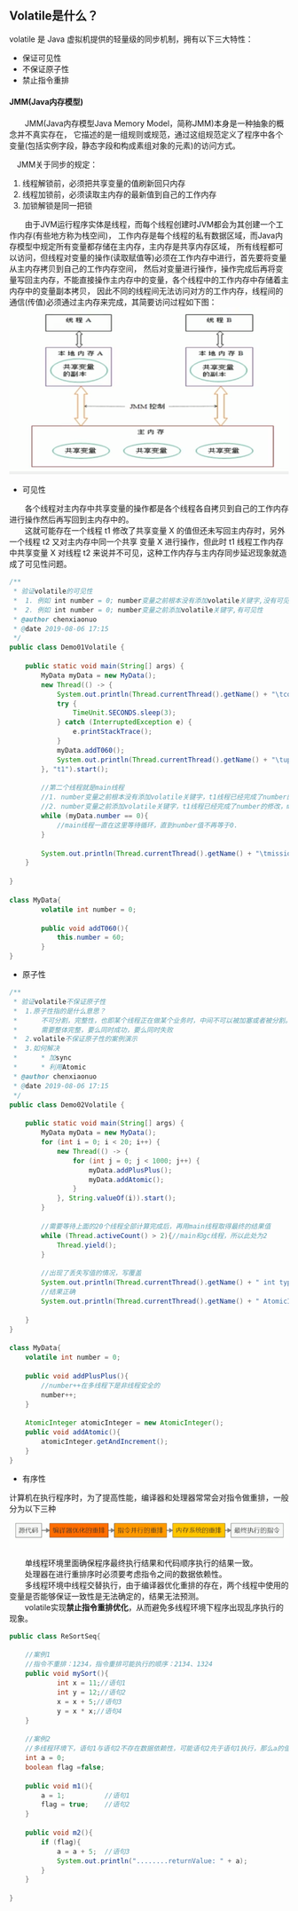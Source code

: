 ## Volatile是什么？
volatile 是 Java 虚拟机提供的轻量级的同步机制，拥有以下三大特性：
- 保证可见性
- 不保证原子性
- 禁止指令重排

#### JMM(Java内存模型)
&#8194;&#8194;&#8194;&#8194;JMM(Java内存模型Java Memory Model，简称JMM)本身是一种抽象的概念并不真实存在，
它描述的是一组规则或规范，通过这组规范定义了程序中各个变量(包括实例字段，静态字段和构成素组对象的元素)的访问方式。  

&#8194;&#8194;JMM关于同步的规定：
1. 线程解锁前，必须把共享变量的值刷新回只内存
2. 线程加锁前，必须读取主内存的最新值到自己的工作内存
3. 加锁解锁是同一把锁

&#8194;&#8194;&#8194;&#8194;由于JVM运行程序实体是线程，而每个线程创建时JVM都会为其创建一个工作内存(有些地方称为栈空间)，
工作内存是每个线程的私有数据区域，而Java内存模型中规定所有变量都存储在主内存，主内存是共享内存区域，
所有线程都可以访问，但线程对变量的操作(读取赋值等)必须在工作内存中进行，首先要将变量从主内存拷贝到自己的工作内存空间，
然后对变量进行操作，操作完成后再将变量写回主内存，不能直接操作主内存中的变量，各个线程中的工作内存中存储着主内存中的变量副本拷贝，
因此不同的线程间无法访问对方的工作内存，线程间的通信(传值)必须通过主内存来完成，其简要访问过程如下图：  
![JMM](JMM.png#pic_center)
- 可见性

&#8194;&#8194;&#8194;&#8194;各个线程对主内存中共享变量的操作都是各个线程各自拷贝到自己的工作内存进行操作然后再写回到主内存中的。  
&#8194;&#8194;&#8194;&#8194;这就可能存在一个线程 t1 修改了共享变量 X 的值但还未写回主内存时，另外一个线程 t2 又对主内存中同一个共享
变量 X 进行操作，但此时 t1 线程工作内存中共享变量 X 对线程 t2 来说并不可见，这种工作内存与主内存同步延迟现象就造成了可见性问题。
```java
/**
 * 验证volatile的可见性
 *  1. 例如 int number = 0; number变量之前根本没有添加volatile关键字,没有可见性
 *  2. 例如 int number = 0; number变量之前添加volatile关键字,有可见性
 * @author chenxiaonuo
 * @date 2019-08-06 17:15
 */
public class Demo01Volatile {

    public static void main(String[] args) {
        MyData myData = new MyData();
        new Thread(() -> {
            System.out.println(Thread.currentThread().getName() + "\tcome in");
            try {
                TimeUnit.SECONDS.sleep(3);
            } catch (InterruptedException e) {
                e.printStackTrace();
            }
            myData.addT060();
            System.out.println(Thread.currentThread().getName() + "\tupdate number value：" + myData.number);
        }, "t1").start();

        //第二个线程就是main线程
        //1. number变量之前根本没有添加volatile关键字，t1线程已经完成了number的修改，但是main线程没有接收到number改变了，因此一直等待
        //2. number变量之前添加volatile关键字，t1线程已经完成了number的修改，main线程接收到number改变了，满足条件继续执行
        while (myData.number == 0){
            //main线程一直在这里等待循环，直到number值不再等于0.
        }

        System.out.println(Thread.currentThread().getName() + "\tmission is over，main get number value：" + myData.number);
    }

}

class MyData{
        volatile int number = 0;
    
        public void addT060(){
            this.number = 60;
        }
}

```
- 原子性
```java
/**
 * 验证volatile不保证原子性
 *  1.原子性指的是什么意思？
 *      不可分割，完整性，也即某个线程正在做某个业务时，中间不可以被加塞或者被分割。
 *      需要整体完整，要么同时成功，要么同时失败
 *  2.volatile不保证原子性的案例演示
 *  3.如何解决
 *      * 加sync
 *      * 利用Atomic
 * @author chenxiaonuo
 * @date 2019-08-06 17:15
 */
public class Demo02Volatile {

    public static void main(String[] args) {
        MyData myData = new MyData();
        for (int i = 0; i < 20; i++) {
            new Thread(() -> {
                for (int j = 0; j < 1000; j++) {
                    myData.addPlusPlus();
                    myData.addAtomic();
                }
            }, String.valueOf(i)).start();
        }

        //需要等待上面的20个线程全部计算完成后，再用main线程取得最终的结果值
        while (Thread.activeCount() > 2){//main和gc线程，所以此处为2
            Thread.yield();
        }

        //出现了丢失写值的情况，写覆盖
        System.out.println(Thread.currentThread().getName() + " int type, finally number value：" + myData.number);
        //结果正确
        System.out.println(Thread.currentThread().getName() + " AtomicInteger type, finally number value：" + myData.atomicInteger);

    }
}

class MyData{
    volatile int number = 0;

    public void addPlusPlus(){
        //number++在多线程下是非线程安全的
        number++;
    }

    AtomicInteger atomicInteger = new AtomicInteger();
    public void addAtomic(){
        atomicInteger.getAndIncrement();
    }
}
```
- 有序性

计算机在执行程序时，为了提高性能，编译器和处理器常常会对指令做重排，一般分为以下三种
![指令重排](cookbook.png#pic_center)

&#8194;&#8194;&#8194;&#8194;单线程环境里面确保程序最终执行结果和代码顺序执行的结果一致。  
&#8194;&#8194;&#8194;&#8194;处理器在进行重排序时必须要考虑指令之间的数据依赖性。  
&#8194;&#8194;&#8194;&#8194;多线程环境中线程交替执行，由于编译器优化重排的存在，两个线程中使用的变量是否能够保证一致性是无法确定的，结果无法预测。  
&#8194;&#8194;&#8194;&#8194;volatile实现**禁止指令重排优化**，从而避免多线程环境下程序出现乱序执行的现象。
```java
public class ReSortSeq{
    
    //案例1
    //指令不重排：1234，指令重排可能执行的顺序：2134、1324
    public void mySort(){
            int x = 11;//语句1
            int y = 12;//语句2
            x = x + 5;//语句3
            y = x * x;//语句4
    }
    
    //案例2
    //多线程环境下，语句1与语句2不存在数据依赖性，可能语句2先于语句1执行，那么a的值可能等于5
    int a = 0;
    boolean flag =false;
    
    public void m1(){
        a = 1;          //语句1
        flag = true;    //语句2
    }
    
    public void m2(){
        if (flag){
            a = a + 5;  //语句3
            System.out.println("........returnValue: " + a);
        }
    }
    
}

```


